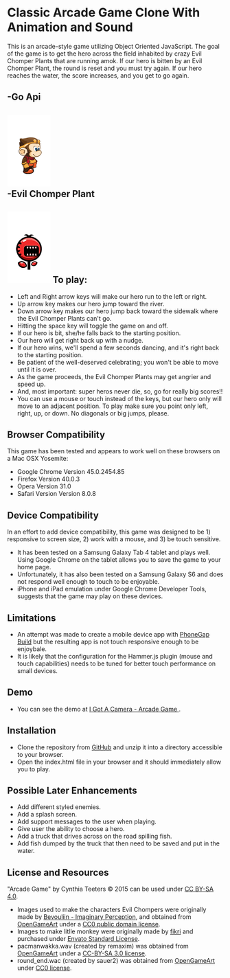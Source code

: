 
# Classic Arcade Game Clone With Animation and Sound

This is an arcade-style game utilizing Object Oriented JavaScript. The goal of the game is to get the hero across the field inhabited by crazy Evil Chomper Plants that are running amok. If our hero is bitten by an Evil Chomper Plant, the round is reset and you must try again. If our hero reaches the water, the score increases, and you get to go again.

-Go Api
---
![Api](images/wu-idle.png)  
-Evil Chomper Plant
---
![Evil](images/evil-red-flower-2.png)
To play:
---
- Left and Right arrow keys will make our hero run to the left or right.
- Up arrow key makes our hero jump toward the river.
- Down arrow key makes our hero jump back toward the sidewalk where the Evil Chomper Plants can't go.
- Hitting the space key will toggle the game on and off.
- If our hero is bit, she/he falls back to the starting position.
- Our hero will get right back up with a nudge.
- If our hero wins, we'll spend a few seconds dancing, and it's right back to the starting position.
- Be patient of the well-deserved celebrating; you won't be able to move until it is over.
- As the game proceeds, the Evil Chomper Plants may get angrier and speed up.
- And, most important: super heros never die, so, go for really big scores!!
- You can use a mouse or touch instead of the keys, but our hero only will move to an adjacent position. To play make sure you point only left, right, up, or down. No diagonals or big jumps, please.

Browser Compatibility
---
This game has been tested and appears to work well on these browsers on a Mac OSX Yosemite:
* Google Chrome Version 45.0.2454.85
* Firefox Version 40.0.3
* Opera Version 31.0
* Safari Version Version 8.0.8

Device Compatibility
---
In an effort to add device compatibility, this game was designed to be 1) responsive to screen size, 2) work with a mouse, and 3) be touch sensitive.
- It has been tested on a Samsung Galaxy Tab 4 tablet and plays well. Using Google Chrome on the tablet allows you to save the game to your home page.
- Unfortunately, it has also been tested on a Samsung Galaxy S6 and does not respond well enough to touch to be enjoyable.
- iPhone and iPad emulation under Google Chrome Developer Tools, suggests that the game may play on these devices.

Limitations
---
- An attempt was made to create a mobile device app with [PhoneGap Build](https://build.phonegap.com/apps) but the resulting app is not touch responsive enough to be enjoybale.
- It is likely that the configuration for the Hammer.js plugin (mouse and touch capabilities) needs to be tuned for better touch performance on small devices.

Demo
---
- You can see the demo at [I Got A Camera - Arcade Game ](http://igotacamera.com/arcade/).

## Installation
- Clone the repository from [GitHub](http://GitHub.com/cynthiateeters/arcade-game) and unzip it into a directory accessible to your browser.
- Open the index.html file in your browser and it should immediately allow you to play.

## Possible Later Enhancements
- Add different styled enemies.
- Add a splash screen.
- Add support messages to the user when playing.
- Give user the ability to choose a hero.
- Add a truck that drives across on the road spilling fish.
- Add fish dumped by the truck that then need to be saved and put in the water.

## License and Resources
"Arcade Game" by Cynthia Teeters © 2015 can be used under [CC BY-SA 4.0](http://creativecommons.org/licenses/by-sa/4.0/).
- Images used to make the characters Evil Chompers were originally made by [Bevouliin - Imaginary Perception](http://bevouliin.com), and obtained from [OpenGameArt](http://opengameart.org) under a [CC0 public domain license](http://creativecommons.org/publicdomain/zero/1.0/).
- Images to make litlle monkey were originally made by [fikri](http://graphicriver.net/user/fikri) and purchased under [Envato Standard License](http://graphicriver.net/licenses/standard?license=regular).
- pacmanwakka.wav (created by remaxim) was obtained from [OpenGameArt](http://opengameart.org/content/pacman-clone-wakka-sound) under a [CC-BY-SA 3.0 license](http://creativecommons.org/licenses/by-sa/3.0/).
- round_end.wac (created by sauer2) was obtained from [OpenGameArt](http://opengameart.org/content/oldschool-win-and-die-jump-and-run-soundscreated) under [CC0 license](http://creativecommons.org/publicdomain/zero/1.0/).
